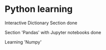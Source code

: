 # Python learning

Interactive Dictionary Section done

Section 'Pandas' with Jupyter notebooks done

Learning 'Numpy'
